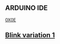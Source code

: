 ## ARDUINO IDE

[0X0E](https://www.arduino.cc/en/software)

## [Blink variation 1](https://github.com/JuLiA1o1/J25programming/blob/main/Arduino/Blink-variation-01.ino)
